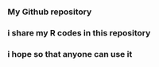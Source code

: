 ### My Github repository 
### i share my R codes in this repository
### i hope so that anyone can use it